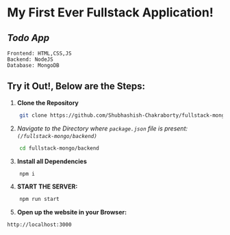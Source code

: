 # My First Ever Fullstack Application!
## *Todo App*

`Frontend: HTML,CSS,JS` <br>
`Backend: NodeJS` <br>
`Database: MongoDB`

## Try it Out!, Below are the Steps:

1. **Clone the Repository**
```bash
    git clone https://github.com/Shubhashish-Chakraborty/fullstack-mongo.git
```

2. *Navigate to the Directory where `package.json` file is present: `(/fullstack-mongo/backend)`*
```bash
    cd fullstack-mongo/backend
```

3. **Install all Dependencies**
```bash
    npm i
```


4. **START THE SERVER:**
```bash
    npm run start
```

5. **Open up the website in your Browser:**
```bash
http://localhost:3000
```